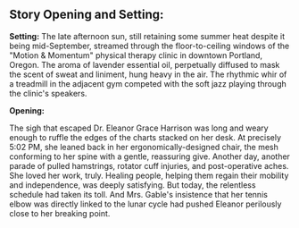## Story Opening and Setting:

**Setting:** The late afternoon sun, still retaining some summer heat despite it being mid-September, streamed through the floor-to-ceiling windows of the "Motion & Momentum" physical therapy clinic in downtown Portland, Oregon. The aroma of lavender essential oil, perpetually diffused to mask the scent of sweat and liniment, hung heavy in the air. The rhythmic whir of a treadmill in the adjacent gym competed with the soft jazz playing through the clinic's speakers.

**Opening:**

The sigh that escaped Dr. Eleanor Grace Harrison was long and weary enough to ruffle the edges of the charts stacked on her desk. At precisely 5:02 PM, she leaned back in her ergonomically-designed chair, the mesh conforming to her spine with a gentle, reassuring give. Another day, another parade of pulled hamstrings, rotator cuff injuries, and post-operative aches. She loved her work, truly. Healing people, helping them regain their mobility and independence, was deeply satisfying. But today, the relentless schedule had taken its toll. And Mrs. Gable's insistence that her tennis elbow was directly linked to the lunar cycle had pushed Eleanor perilously close to her breaking point.
